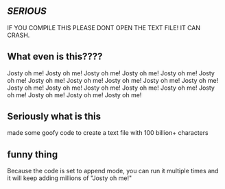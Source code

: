 ## *SERIOUS*
IF YOU COMPILE THIS PLEASE DONT OPEN THE TEXT FILE! IT CAN CRASH.

## What even is this????
Josty oh me! Josty oh me! Josty oh me! Josty oh me! Josty oh me! Josty oh me! Josty oh me! Josty oh me! Josty oh me! Josty oh me! Josty oh me! Josty oh me! Josty oh me! Josty oh me! Josty oh me! Josty oh me! Josty oh me! Josty oh me! Josty oh me! Josty oh me! 

## Seriously what is this
made some goofy code to create a text file with 100 billion+ characters

## funny thing
Because the code is set to append mode, you can run it multiple times and it will keep adding millions of "Josty oh me!"

